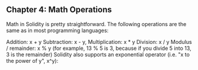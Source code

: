 ## Chapter 4: Math Operations

Math in Solidity is pretty straightforward. The following operations are the same as in most programming languages:

Addition: x + y
Subtraction: x - y,
Multiplication: x \* y
Division: x / y
Modulus / remainder: x % y (for example, 13 % 5 is 3, because if you divide 5 into 13, 3 is the remainder)
Solidity also supports an exponential operator (i.e. "x to the power of y", x^y):

